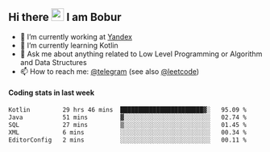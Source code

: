 ## Hi there <img src="https://media.giphy.com/media/hvRJCLFzcasrR4ia7z/giphy.gif" width="25px" height="25px"> I am Bobur

- 💼 I’m currently working at [Yandex](https://yandex.ru/)
- 🌱 I’m currently learning Kotlin
- 💬 Ask me about anything related to Low Level Programming or Algorithm and Data Structures
- 📫 How to reach me: [@telegram](https://t.me/octoant) (see also [@leetcode](https://leetcode.com/octoant/))    

#### Coding stats in last week

<!--START_SECTION:waka-->

```txt
Kotlin         29 hrs 46 mins  ███████████████████████▓░   95.09 %
Java           51 mins         ▓░░░░░░░░░░░░░░░░░░░░░░░░   02.74 %
SQL            27 mins         ▒░░░░░░░░░░░░░░░░░░░░░░░░   01.45 %
XML            6 mins          ░░░░░░░░░░░░░░░░░░░░░░░░░   00.34 %
EditorConfig   2 mins          ░░░░░░░░░░░░░░░░░░░░░░░░░   00.11 %
```

<!--END_SECTION:waka-->
